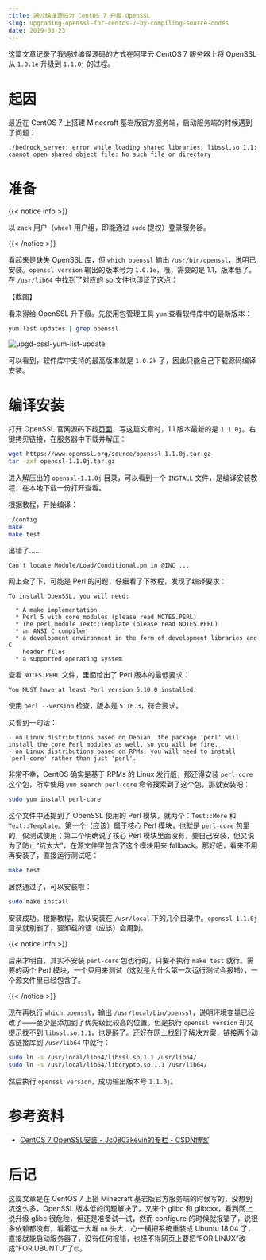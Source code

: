 ```yaml
---
title: 通过编译源码为 CentOS 7 升级 OpenSSL
slug: upgrading-openssl-for-centos-7-by-compiling-source-codes
date: 2019-03-23
---
```


这篇文章记录了我通过编译源码的方式在阿里云 CentOS 7 服务器上将 OpenSSL 从 `1.0.1e` 升级到 `1.1.0j` 的过程。

<!--more-->

# 起因

最近~~在 CentOS 7 上搭建 Minecraft 基岩版官方服务端~~，启动服务端的时候遇到了问题：

```
./bedrock_server: error while loading shared libraries: libssl.so.1.1: cannot open shared object file: No such file or directory
```

# 准备

{{< notice info >}}

以 `zack` 用户（`wheel` 用户组，即能通过 `sudo` 提权）登录服务器。

{{< /notice >}}

看起来是缺失 OpenSSL 库，但 `which openssl` 输出 `/usr/bin/openssl`，说明已安装。`openssl version` 输出的版本号为 `1.0.1e`，哦，需要的是 1.1，版本低了。在 `/usr/lib64` 中找到了对应的 so 文件也印证了这点：

【截图】

看来得给 OpenSSL 升下级。先使用包管理工具 `yum` 查看软件库中的最新版本：

```bash
yum list updates | grep openssl
```

![upgd-ossl-yum-list-update](https://image.zacjact1568.com/post/upgd-ossl-yum-list-update.jpg)

可以看到，软件库中支持的最高版本就是 `1.0.2k` 了，因此只能自己下载源码编译安装。

# 编译安装

打开 OpenSSL 官网源码下载[页面](https://www.openssl.org/source/)，写这篇文章时，1.1 版本最新的是 `1.1.0j`。右键拷贝链接，在服务器中下载并解压：

```bash
wget https://www.openssl.org/source/openssl-1.1.0j.tar.gz
tar -zxf openssl-1.1.0j.tar.gz
```

进入解压出的 `openssl-1.1.0j` 目录，可以看到一个 `INSTALL` 文件，是编译安装教程，在本地下载一份打开查看。

根据教程，开始编译：

```bash
./config
make
make test
```

出错了……

```
Can't locate Module/Load/Conditional.pm in @INC ...
```

网上查了下，可能是 Perl 的问题，仔细看了下教程，发现了编译要求：

```
To install OpenSSL, you will need:

  * A make implementation
  * Perl 5 with core modules (please read NOTES.PERL)
  * The perl module Text::Template (please read NOTES.PERL)
  * an ANSI C compiler
  * a development environment in the form of development libraries and C
    header files
  * a supported operating system
```

查看 `NOTES.PERL` 文件，里面给出了 Perl 版本的最低要求：

```
You MUST have at least Perl version 5.10.0 installed.
```

使用 `perl --version` 检查，版本是 `5.16.3`，符合要求。

又看到一句话：

```
- on Linux distributions based on Debian, the package 'perl' will install the core Perl modules as well, so you will be fine.
- on Linux distributions based on RPMs, you will need to install 'perl-core' rather than just 'perl'.
```

非常不幸，CentOS 确实是基于 RPMs 的 Linux 发行版，那还得安装 `perl-core` 这个包，所幸使用 `yum search perl-core` 命令搜索到了这个包，那就安装吧：

```bash
sudo yum install perl-core
```

这个文件中还提到了 OpenSSL 使用的 Perl 模块，就两个：`Test::More` 和 `Text::Template`。第一个（应该）属于核心 Perl 模块，也就是 `perl-core` 包里的，仅测试使用；第二个明确说了核心 Perl 模块里面没有，要自己安装，但又说为了防止“坑太大”，在源文件里包含了这个模块用来 fallback。那好吧，看来不用再安装了，直接运行测试吧：

```bash
make test
```

居然通过了，可以安装啦：

```bash
sudo make install
```

安装成功。根据教程，默认安装在 `/usr/local` 下的几个目录中。`openssl-1.1.0j` 目录就别删了，要卸载的话（应该）会用到。

{{< notice info >}}

后来才明白，其实不安装 `perl-core` 包也行的，只要不执行 `make test` 就行。需要的两个 Perl 模块，一个只用来测试（这就是为什么第一次运行测试会报错），一个源文件里已经包含了。

{{< /notice >}}

现在再执行 `which openssl`，输出 `/usr/local/bin/openssl`，说明环境变量已经改了——至少是添加到了优先级比较高的位置。但是执行 `openssl version` 却又提示找不到 `libssl.so.1.1`，也是醉了。还好在网上找到了解决方案，链接两个动态链接库到 `/usr/lib64` 中就行：

```bash
sudo ln -s /usr/local/lib64/libssl.so.1.1 /usr/lib64/
sudo ln -s /usr/local/lib64/libcrypto.so.1.1 /usr/lib64/
```

然后执行 `openssl version`，成功输出版本号 `1.1.0j`。

# 参考资料

- [CentOS 7 OpenSSL安装 - Jc0803kevin的专栏 - CSDN博客](https://blog.csdn.net/jc0803kevin/article/details/79821168)

# 后记

这篇文章是在 CentOS 7 上搭 Minecraft 基岩版官方服务端的时候写的，没想到坑这么多，OpenSSL 版本低的问题解决了，又来个 glibc 和 glibcxx，看到网上说升级 glibc 很危险，但还是准备试一试，然而 configure 的时候就报错了，说很多依赖都没有，看着这一大堆 `no` 头大，心一横把系统重装成 Ubuntu 18.04 了，直接就能启动服务器了，没有任何报错，也怪不得网页上要把“FOR LINUX”改成“FOR UBUNTU”了🙄。